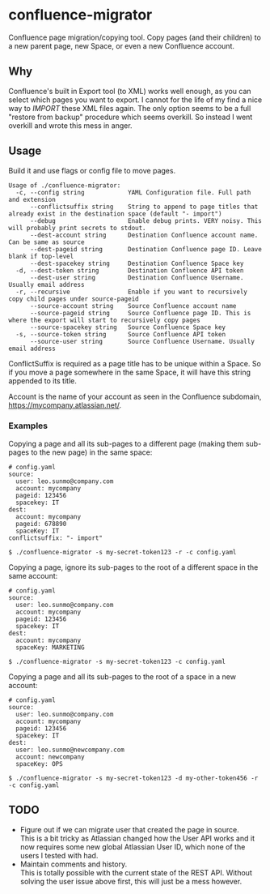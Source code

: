 # confluence-migrator
Confluence page migration/copying tool.
Copy pages (and their children) to a new parent page, new Space, or even a new Confluence account.

## Why
Confluence's built in Export tool (to XML) works well enough, as you can select which pages you want to export. I cannot for the life of my find a nice way to _IMPORT_ these XML files again. The only option seems to be a full "restore from backup" procedure which seems overkill. So instead I went overkill and wrote this mess in anger.

## Usage
Build it and use flags or config file to move pages.

```
Usage of ./confluence-migrator:
  -c, --config string            YAML Configuration file. Full path and extension
      --conflictsuffix string    String to append to page titles that already exist in the destination space (default "- import")
      --debug                    Enable debug prints. VERY noisy. This will probably print secrets to stdout.
      --dest-account string      Destination Confluence account name. Can be same as source
      --dest-pageid string       Destination Confluence page ID. Leave blank if top-level
      --dest-spacekey string     Destination Confluence Space key
  -d, --dest-token string        Destination Confluence API token
      --dest-user string         Destination Confluence Username. Usually email address
  -r, --recursive                Enable if you want to recursively copy child pages under source-pageid
      --source-account string    Source Confluence account name
      --source-pageid string     Source Confluence page ID. This is where the export will start to recursively copy pages
      --source-spacekey string   Source Confluence Space key
  -s, --source-token string      Source Confluence API token
      --source-user string       Source Confluence Username. Usually email address
```

ConflictSuffix is required as a page title has to be unique within a Space. So if you move a page somewhere in the same Space, it will have this string appended to its title.

Account is the name of your account as seen in the Confluence subdomain, https://mycompany.atlassian.net/.

### Examples
Copying a page and all its sub-pages to a different page (making them sub-pages to the new page) in the same space:
```
# config.yaml
source:
  user: leo.sunmo@company.com
  account: mycompany
  pageid: 123456
  spacekey: IT
dest:
  account: mycompany
  pageid: 678890
  spaceKey: IT
conflictsuffix: "- import"
```

`$ ./confluence-migrator -s my-secret-token123 -r -c config.yaml`


Copying a page, ignore its sub-pages to the root of a different space in the same account:
```
# config.yaml
source:
  user: leo.sunmo@company.com
  account: mycompany
  pageid: 123456
  spacekey: IT
dest:
  account: mycompany
  spaceKey: MARKETING
```
`$ ./confluence-migrator -s my-secret-token123 -c config.yaml`


Copying a page and all its sub-pages to the root of a space in a new account:
```
# config.yaml
source:
  user: leo.sunmo@company.com
  account: mycompany
  pageid: 123456
  spacekey: IT
dest:
  user: leo.sunmo@newcompany.com
  account: newcompany
  spaceKey: OPS
```
`$ ./confluence-migrator -s my-secret-token123 -d my-other-token456 -r -c config.yaml`

## TODO

* Figure out if we can migrate user that created the page in source.  
  This is a bit tricky as Atlassian changed how the User API works and it now requires some new global Atlassian User ID, which none of the users I tested with had.
* Maintain comments and history.  
  This is totally possible with the current state of the REST API. Without solving the user issue above first, this will just be a mess however.